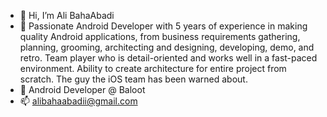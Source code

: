 - 👋 Hi, I’m Ali BahaAbadi
- 👀 Passionate Android Developer with 5 years of experience in making quality Android applications, from business
requirements gathering, planning, grooming, architecting and designing, developing, demo, and retro. Team player who
is detail-oriented and works well in a fast-paced environment. Ability to create architecture for entire project from scratch.
The guy the iOS team has been warned about.
- 🌱 Android Developer @ Baloot
- 📫 alibahaabadii@gmail.com

<!---
alibahaaa/alibahaaa is a ✨ special ✨ repository because its `README.md` (this file) appears on your GitHub profile.
You can click the Preview link to take a look at your changes.
--->
